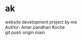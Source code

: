 # ak
website development project by me <br>
Author: Amar pandhari Koche  <br>
git push origin main  <br>
